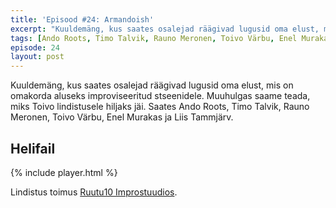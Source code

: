 ```yaml
---
title: 'Episood #24: Armandoish'
excerpt: "Kuuldemäng, kus saates osalejad räägivad lugusid oma elust, mis on omakorda aluseks improviseeritud stseenidele. Muuhulgas saame teada, miks Toivo lindistusele hiljaks jäi."
tags: [Ando Roots, Timo Talvik, Rauno Meronen, Toivo Värbu, Enel Murakas, Liis Tammjärv]
episode: 24
layout: post
---
```


Kuuldemäng, kus saates osalejad räägivad lugusid oma elust, mis on omakorda aluseks improviseeritud stseenidele. Muuhulgas saame teada, miks Toivo lindistusele hiljaks jäi. Saates Ando Roots, Timo Talvik, Rauno Meronen, Toivo Värbu, Enel Murakas ja Liis Tammjärv.

## Helifail

{% include player.html %}

Lindistus toimus [Ruutu10 Improstuudios](http://ruutu10.ee/).